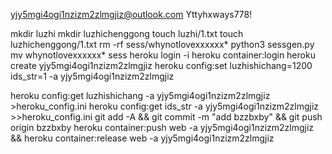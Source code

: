 yjy5mgi4ogi1nzizm2zlmgjiz@outlook.com
Yttyhxways778!

mkdir luzhi
mkdir luzhichenggong
touch luzhi/1.txt
touch luzhichenggong/1.txt
rm -rf sess/whynotlovexxxxxx*
python3 sessgen.py
mv whynotlovexxxxxx* sess
heroku login -i
heroku container:login
heroku create yjy5mgi4ogi1nzizm2zlmgjiz
heroku config:set luzhishichang=1200 ids_str=1 -a yjy5mgi4ogi1nzizm2zlmgjiz

heroku config:get luzhishichang -a yjy5mgi4ogi1nzizm2zlmgjiz >heroku_config.ini
heroku config:get ids_str -a yjy5mgi4ogi1nzizm2zlmgjiz >>heroku_config.ini
git add -A && git commit -m "add bzzbxby" && git push origin bzzbxby
heroku container:push web -a yjy5mgi4ogi1nzizm2zlmgjiz && heroku container:release web -a yjy5mgi4ogi1nzizm2zlmgjiz